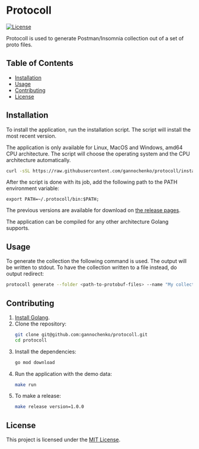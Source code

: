 # Protocoll

[![License](https://img.shields.io/badge/License-MIT-blue.svg)](https://opensource.org/licenses/MIT)

Protocoll is used to generate Postman/Insomnia collection out of a set of proto files.

## Table of Contents

- [Installation](#installation)
- [Usage](#usage)
- [Contributing](#contributing)
- [License](#license)

## Installation

To install the application, run the installation script. The script will install the most recent version.

The application is only available for Linux, MacOS and Windows, amd64 CPU architecture. The script will choose the operating system and the CPU architecture automatically.

~~~bash
curl -sSL https://raw.githubusercontent.com/gannochenko/protocoll/installer/script/install.sh | sh
~~~

After the script is done with its job, add the following path to the PATH environment variable:

~~~
export PATH=~/.protocoll/bin:$PATH;
~~~

The previous versions are available for download on [the release pages](https://github.com/gannochenko/protocoll/releases).

The application can be compiled for any other architecture Golang supports.

## Usage

To generate the collection the following command is used. The output will be written to stdout.
To have the collection written to a file instead, do output redirect:

~~~bash
protocoll generate --folder <path-to-protobuf-files> --name "My collection" > collection.json
~~~

## Contributing

1. [Install Golang](https://go.dev/doc/install).
2. Clone the repository:
   ~~~bash
   git clone git@github.com:gannochenko/protocoll.git
   cd protocoll
   ~~~
3. Install the dependencies:
   ~~~bash
   go mod download
   ~~~
4. Run the application with the demo data:
   ~~~bash
   make run
   ~~~
5. To make a release:
   ~~~bash
   make release version=1.0.0
   ~~~

## License

This project is licensed under the [MIT License](https://opensource.org/licenses/MIT).

